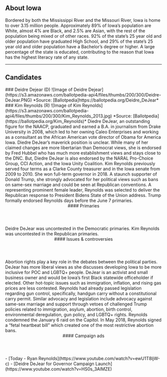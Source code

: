 ## About Iowa
Bordered by both the Mississippi River and the Missouri River, Iowa is home to over 3.15 million people. Approximately 89% of Iowa’s population are White, almost 4% are Black, and 2.5% are Asian, with the rest of the population being mixed or of other races. 92% of the state’s 25 year old and older population have graduated High School, and 29% of the state’s 25 year old and older population have a Bachelor’s degree or higher. A large percentage of the state is educated, contributing to the reason that Iowa has the highest literacy rate of any state.

---

## Candidates

<Grid>
  <Box>
    ### Deidre Dejear (D)
    ![Image of Deidre Dejear](https://s3.amazonaws.com/ballotpedia-api4/files/thumbs/200/300/Deidre-DeJear.PNG)
    *Source: [Ballotpedia]https://ballotpedia.org/Deidre_DeJear*
  </Box>
  <Box>
    ### Kim Reynolds (R)
    ![Image of Kim Reynolds](https://s3.amazonaws.com/ballotpedia-api4/files/thumbs/200/300/Kim_Reynolds_2013.jpg)
    *Source: [Ballotpedia](https://ballotpedia.org/Kim_Reynolds)*
  </Box>

  <Box>
    Diedre DeJear, an outstanding figure for the NAACP, graduated and earned a B.A. in journalism from Drake University in 2008, which led to her owning Caleo Enterprises and working as a consultant as the African American vote director of Obama for America Iowa. Diedre DeJear’s maverick position is unclear. While many of her claimed changes are more libertarian than Democrat views, she is endorsed by Fred Hubbel who has much more establishment views and stays close to the DNC. But, Diedre DeJear is also endorsed by the NARAL Pro-Choice Group, CCI Action, and the Iowa Unity Coalition.
  </Box>
  <Box>
    Kim Reynolds previously served four terms as a Clarke County treasurer and in the Iowa senate from 2009 to 2010. She won full-term governor in 2018. A staunch supporter of Donald Trump, she strongly advocated for her political views such as bans on same-sex marriage and could be seen at Republican conventions. A representing prominent female leader, Reynolds was selected to deliver the Republican response to President Bidens State of the Union address. Trump formally endorsed Reynolds days before the June 7 primaries.
  </Box>

  <Header>
    #### Primaries
  </Header>
  <Box>
    Deidre DeJear was uncontested in the Democratic primaries.
  </Box>
  <Box>
     Kim Reynolds was uncontested in the Republican primaries.
  </Box>
 
  <Header>
    #### Issues & controversies
  </Header>

  <WideBox>
    Abortion rights play a key role in the debates between the political parties. DeJear has more liberal views as she discusses developing Iowa to be more inclusive for POC and LGBTQ+ people. DeJear is an activist and small business owner and would be Iowa’s first Black statewide officeholder if elected. Other hot-topic issues such as immigration, inflation, and rising gas prices are less contested. Reynolds had already passed legislation regarding gun control, specifically, handgun carry without a constitutional carry permit. Similar advocacy and legislation include advocacy against same-sex marriage and support through vetoes of challenged Trump policies related to immigration, asylum, abortion, birth control, environmental deregulation, gun policy, and LGBTQ+ rights. Reynolds condemned the January 6 raid on the Capitol. In May 2018, Reynolds signed a “fetal heartbeat bill” which created one of the most restrictive abortion bans.

  </WideBox>
 
  <Header>
    #### Campaign ads
  </Header>
  <Box>
    - [Today - Ryan Reynolds](https://www.youtube.com/watch?v=ewU1T8ljW-c)
  </Box>
  <Box>
    - [Deidre DeJear for Governor Campaign Launch](https://www.youtube.com/watch?v=HS0s_3AlMZE)
  </Box>
</Grid>
